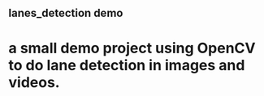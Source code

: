 ## lanes_detection demo

# a small demo project using OpenCV to do lane detection in images and videos.

